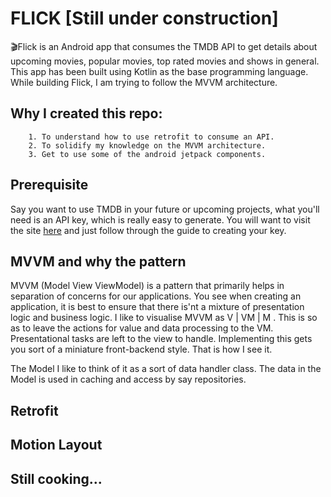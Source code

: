 # FLICK [Still under construction]
🎬Flick is
an Android app that consumes the TMDB API to get details about upcoming movies, popular movies, top rated movies and shows in general. This app has been built using Kotlin as the base programming language. While building Flick, I am trying to follow the MVVM architecture.

## Why I created this repo:
        1. To understand how to use retrofit to consume an API.
        2. To solidify my knowledge on the MVVM architecture.
        3. Get to use some of the android jetpack components. 


## Prerequisite
Say you want to use TMDB in your future or upcoming projects, what you'll need is an API key, which is really easy to generate. You will want to visit the site [here](https://developers.themoviedb.org/3/getting-started/introduction) and just follow through the guide to creating your key.

## MVVM and why the pattern
MVVM (Model View ViewModel) is a pattern that primarily helps in separation of concerns for our applications. You see when creating an application, it is best to ensure that there is'nt a mixture of presentation logic and business logic. I like to visualise MVVM as V | VM | M . This is so as to leave the actions for value and data processing to the VM. Presentational tasks are left to the view to handle. Implementing this gets you sort of a miniature front-backend style. That is how I see it. 

The Model I like to think of it as a sort of data handler class. The data in the Model is used in caching and access by say repositories.


## Retrofit


## Motion Layout


## Still cooking...